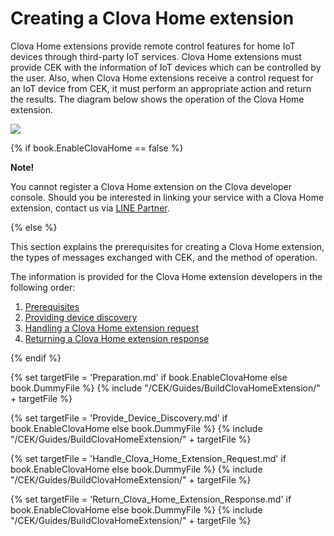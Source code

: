 # Creating a Clova Home extension

Clova Home extensions provide remote control features for home IoT devices through third-party IoT services. Clova Home extensions must provide CEK with the information of IoT devices which can be controlled by the user. Also, when Clova Home extensions receive a control request for an IoT device from CEK, it must perform an appropriate action and return the results. The diagram below shows the operation of the Clova Home extension.

![](/CEK/Resources/Images/CEK_Clova_Home_Extension_Operation_Structure.png)

{% if book.EnableClovaHome == false %}

<div class="note">
<p><strong>Note!</strong></p>
<p>You cannot register a Clova Home extension on the Clova developer console. Should you be interested in linking your service with a Clova Home extension, contact us via <a href="https://partner.line.me/ja" target="_blank">LINE Partner</a>.
</p>
</div>

{% else %}

This section explains the prerequisites for creating a Clova Home extension, the types of messages exchanged with CEK, and the method of operation.

The information is provided for the Clova Home extension developers in the following order:

1. [Prerequisites](#Preparation)
2. [Providing device discovery](#ProvideDeviceDiscovery)
3. [Handling a Clova Home extension request](#HandleClovaHomeExtensionRequest)
4. [Returning a Clova Home extension response](#ReturnClovaHomeExtensionResponse)

{% endif %}

{% set targetFile = 'Preparation.md' if book.EnableClovaHome else book.DummyFile %}
{% include "/CEK/Guides/BuildClovaHomeExtension/" + targetFile %}

{% set targetFile = 'Provide_Device_Discovery.md' if book.EnableClovaHome else book.DummyFile %}
{% include "/CEK/Guides/BuildClovaHomeExtension/" + targetFile  %}

{% set targetFile = 'Handle_Clova_Home_Extension_Request.md' if book.EnableClovaHome else book.DummyFile %}
{% include "/CEK/Guides/BuildClovaHomeExtension/" + targetFile  %}

{% set targetFile = 'Return_Clova_Home_Extension_Response.md' if book.EnableClovaHome else book.DummyFile %}
{% include "/CEK/Guides/BuildClovaHomeExtension/" + targetFile  %}
